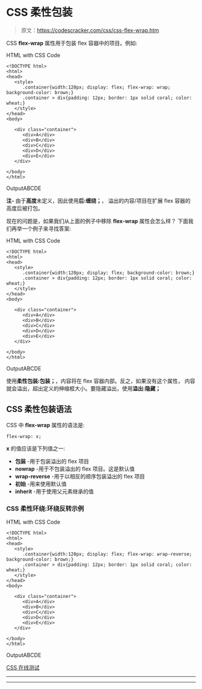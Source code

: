 # CSS 柔性包装

> 原文：<https://codescracker.com/css/css-flex-wrap.htm>

CSS **flex-wrap** 属性用于包装 flex 容器中的项目。例如:

HTML with CSS Code

```
<!DOCTYPE html>
<html>
<head>
   <style>
      .container{width:120px; display: flex; flex-wrap: wrap; background-color: brown;}
      .container > div{padding: 12px; border: 1px solid coral; color: wheat;}
   </style>
</head>
<body>

   <div class="container">
      <div>A</div>
      <div>B</div>
      <div>C</div>
      <div>D</div>
      <div>E</div>
   </div>

</body>
</html>
```

OutputABCDE

**注-** 由于**高度**未定义，因此使用**后:缠绕；**， 溢出的内容/项目在扩展 flex 容器的高度后被打包。

现在的问题是，如果我们从上面的例子中移除 **flex-wrap** 属性会怎么样？
下面我们再举一个例子来寻找答案:

HTML with CSS Code

```
<!DOCTYPE html>
<html>
<head>
   <style>
      .container{width:120px; display: flex; background-color: brown;}
      .container > div{padding: 12px; border: 1px solid coral; color: wheat;}
   </style>
</head>
<body>

   <div class="container">
      <div>A</div>
      <div>B</div>
      <div>C</div>
      <div>D</div>
      <div>E</div>
   </div>

</body>
</html>
```

OutputABCDE

使用**柔性包装:包装；**，内容将在 flex 容器内部。反之，如果没有这个属性， 内容就会溢出，超出定义的伸缩框大小。要隐藏溢出，使用**溢出:隐藏；**

## CSS 柔性包装语法

CSS 中 **flex-wrap** 属性的语法是:

```
flex-wrap: x;
```

**x** 的值应该是下列值之一:

*   **包装** -用于包装溢出的 flex 项目
*   **nowrap** -用于不包装溢出的 flex 项目。这是默认值
*   **wrap-reverse** -用于以相反的顺序包装溢出的 flex 项目
*   **初始** -用来使用默认值
*   **inherit** -用于使用父元素继承的值

### CSS 柔性环绕:环绕反转示例

HTML with CSS Code

```
<!DOCTYPE html>
<html>
<head>
   <style>
      .container{width:120px; display: flex; flex-wrap: wrap-reverse; background-color: brown;}
      .container > div{padding: 12px; border: 1px solid coral; color: wheat;}
   </style>
</head>
<body>

   <div class="container">
      <div>A</div>
      <div>B</div>
      <div>C</div>
      <div>D</div>
      <div>E</div>
   </div>

</body>
</html>
```

OutputABCDE

[CSS 在线测试](/exam/showtest.php?subid=5)

* * *

* * *